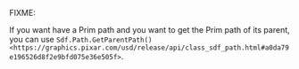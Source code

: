 FIXME:


If you want have a Prim path and you want to get the Prim path of its parent, you can use `Sdf.Path.GetParentPath() <https://graphics.pixar.com/usd/release/api/class_sdf_path.html#a0da79e196526d8f2e9bfd075e36e505f>`.
